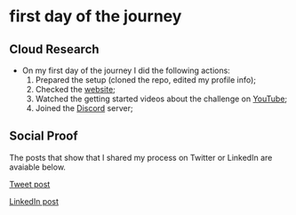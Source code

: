 <!-- This is a template you can use for quick progress days. It removes a lot of the steps we encourage you to share in the longer template 000-DAY-ARTICLE-LONG-TEMPLATE.MD-->

# first day of the journey

## Cloud Research

- On my first day of the journey I did the following actions:
  1. Prepared the setup (cloned the repo, edited my profile info);
  2. Checked the [website](https://100daysofcloud.com/);
  3. Watched the getting started videos about the challenge on [YouTube](https://www.youtube.com/watch?v=TD4dze2PGjI&list=PLEF6pxCxNXw2hkVzyAKOL5J1AqtCejVG_);
  4. Joined the [Discord](https://discord.com/invite/yd5j27X) server;
   

## Social Proof

The posts that show that I shared my process on Twitter or LinkedIn are avaiable below.

[Tweet post](https://twitter.com/eduardoegito/status/1467873461167177729)

[LinkedIn post](https://www.linkedin.com/posts/eduardoegito_carlos-eduardo-egito-on-twitter-activity-6873639712045703168-KGEn)

